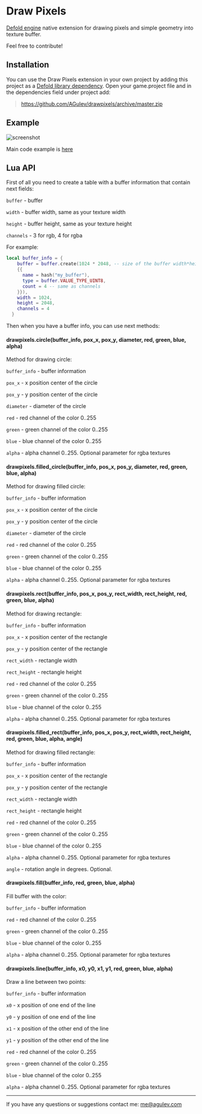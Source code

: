 # Draw Pixels

[Defold engine](http://www.defold.com) native extension for drawing pixels and simple geometry into texture buffer.

Feel free to contribute!

## Installation

You can use the Draw Pixels extension in your own project by adding this project as a [Defold library dependency](http://www.defold.com/manuals/libraries/).
Open your game.project file and in the dependencies field under project add:

>https://github.com/AGulev/drawpixels/archive/master.zip

## Example
![screenshot](https://user-images.githubusercontent.com/2209596/38828895-1dc0802e-41c0-11e8-87c1-20fd65cb017f.jpg)

Main code example is [here](https://github.com/AGulev/drawpixels/blob/master/example/canvas.script)

## Lua API
First of all you need to create a table with a buffer information that contain next fields:

`buffer` - buffer

`width` - buffer width, same as your texture width

`height` - buffer height, same as your texture height

`channels` - 3 for rgb, 4 for rgba

For example:
```lua
local buffer_info = {
    buffer = buffer.create(1024 * 2048, -- size of the buffer width*height
    {{
      name = hash("my_buffer"),
      type = buffer.VALUE_TYPE_UINT8,
      count = 4 -- same as channels
    }}),
    width = 1024,
    height = 2048,
    channels = 4
  }
```
Then when you have a buffer info, you can use next methods:

#### drawpixels.circle(buffer_info, pox_x, pox_y, diameter, red, green, blue, alpha)
Method for drawing circle:

`buffer_info` - buffer information

`pox_x` - x position center of the circle

`pox_y` - y position center of the circle

`diameter` - diameter of the circle

`red` - red channel of the color 0..255

`green` - green channel of the color 0..255

`blue` - blue channel of the color 0..255

`alpha` - alpha channel 0..255. Optional parameter for rgba textures

#### drawpixels.filled_circle(buffer_info, pos_x, pos_y, diameter, red, green, blue, alpha)
Method for drawing filled circle:

`buffer_info` - buffer information

`pox_x` - x position center of the circle

`pox_y` - y position center of the circle

`diameter` - diameter of the circle

`red` - red channel of the color 0..255

`green` - green channel of the color 0..255

`blue` - blue channel of the color 0..255

`alpha` - alpha channel 0..255. Optional parameter for rgba textures

#### drawpixels.rect(buffer_info, pos_x, pos_y, rect_width, rect_height, red, green, blue, alpha)
Method for drawing rectangle:

`buffer_info` - buffer information

`pox_x` - x position center of the rectangle

`pox_y` - y position center of the rectangle

`rect_width` - rectangle width

`rect_height` - rectangle height

`red` - red channel of the color 0..255

`green` - green channel of the color 0..255

`blue` - blue channel of the color 0..255

`alpha` - alpha channel 0..255. Optional parameter for rgba textures

#### drawpixels.filled_rect(buffer_info, pos_x, pos_y, rect_width, rect_height, red, green, blue, alpha, angle)
Method for drawing filled rectangle:

`buffer_info` - buffer information

`pox_x` - x position center of the rectangle

`pox_y` - y position center of the rectangle

`rect_width` - rectangle width

`rect_height` - rectangle height

`red` - red channel of the color 0..255

`green` - green channel of the color 0..255

`blue` - blue channel of the color 0..255

`alpha` - alpha channel 0..255. Optional parameter for rgba textures

`angle` - rotation angle in degrees. Optional.

#### drawpixels.fill(buffer_info, red, green, blue, alpha)
Fill buffer with the color:

`buffer_info` - buffer information

`red` - red channel of the color 0..255

`green` - green channel of the color 0..255

`blue` - blue channel of the color 0..255

`alpha` - alpha channel 0..255. Optional parameter for rgba textures

#### drawpixels.line(buffer_info, x0, y0, x1, y1, red, green, blue, alpha)
Draw a line between two points:

`buffer_info` - buffer information

`x0` - x position of one end of the line

`y0` - y position of one end of the line

`x1` - x position of the other end of the line

`y1` - y position of the other end of the line

`red` - red channel of the color 0..255

`green` - green channel of the color 0..255

`blue` - blue channel of the color 0..255

`alpha` - alpha channel 0..255. Optional parameter for rgba textures

--------

If you have any questions or suggestions contact me: me@agulev.com
